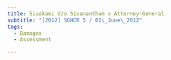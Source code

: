 ```yaml
---
title: Sivakami d/o Sivanantham v Attorney-General 
subtitle: "[2012] SGHCR 5 / 01\_June\_2012"
tags:
  - Damages
  - Assessment

---
```


